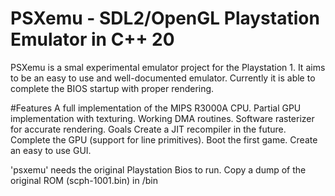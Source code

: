 # PSXemu - SDL2/OpenGL Playstation Emulator in C++ 20

PSXemu is a smal experimental emulator project for the Playstation 1. It aims to be an easy to use and well-documented emulator. Currently it is able to complete the BIOS startup with proper rendering.

#Features
A full implementation of the MIPS R3000A CPU.
Partial GPU implementation with texturing.
Working DMA routines.
Software rasterizer for accurate rendering.
Goals
Create a JIT recompiler in the future.
Complete the GPU (support for line primitives).
Boot the first game.
Create an easy to use GUI.

'psxemu' needs the original Playstation Bios to run. Copy a dump of the original ROM (scph-1001.bin) in /bin
